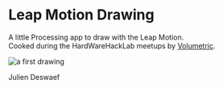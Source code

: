 Leap Motion Drawing
===================

A little Processing app to draw with the Leap Motion.  
Cooked during the HardWareHackLab meetups by [Volumetric](http://www.meetup.com/volumetric/).

![a first drawing](https://raw.githubusercontent.com/xuv/leapmotion_drawing/master/2015-04-29-leap_motion_drawing.png)

Julien Deswaef